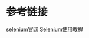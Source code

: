 # 参考链接
[selenium官网](https://www.selenium.dev/)
[Selenium使用教程](https://pythondjango.cn/python/tools/7-python_selenium/)
